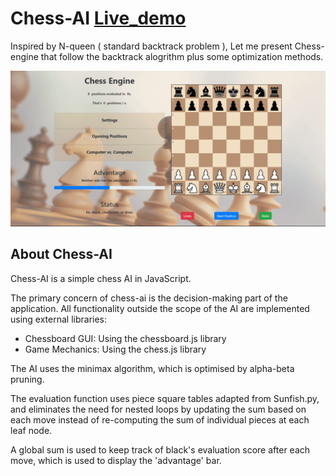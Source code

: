 # Chess-AI [Live_demo](https://99dino.github.io/chess-ai/)

Inspired by N-queen ( standard backtrack problem ), Let me present Chess-engine that follow the backtrack alogrithm plus some optimization methods.

![CHESS_UI](img/CHESS_UI.png)

## About Chess-AI

Chess-AI is a simple chess AI in JavaScript.

The primary concern of chess-ai is the decision-making part of the application.
All functionality outside the scope of the AI are implemented using external libraries:

- Chessboard GUI: Using the chessboard.js library
- Game Mechanics: Using the chess.js library

The AI uses the minimax algorithm, which is optimised by alpha-beta pruning.

The evaluation function uses piece square tables adapted from Sunfish.py, and eliminates the need for nested loops by updating the sum based on each move instead of re-computing the sum of individual pieces at each leaf node.

A global sum is used to keep track of black's evaluation score after each move, which is used to display the 'advantage' bar.
